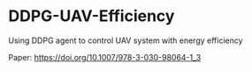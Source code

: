 # DDPG-UAV-Efficiency
Using DDPG agent to control UAV system with energy efficiency 

Paper: https://doi.org/10.1007/978-3-030-98064-1_3
